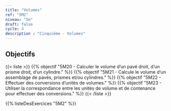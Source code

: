 ```yaml
---
title: "Volumes"
ref: "5M2"
niveau: "5e"
draft: false
cycle: 4
description : "Cinquième - Volumes"
---
```



<h2 class="ui horizontal divider header">Objectifs</h2>

{{< liste >}}
	{{% objectif "5M20 - Calculer le volume d’un pavé droit, d’un prisme droit, d’un cylindre." %}}
	{{% objectif "5M21 - Calcule le volume d’un assemblage de pavés, prismes et/ou cylindres." %}}
	{{% objectif "5M22 - Effectuer des conversions d’unités de volumes." %}}
	{{% objectif "5M23 - Utiliser la correspondance entre les unités de volume et de contenance pour effectuer des conversions." %}}
{{< /liste >}}


{{% listeDesExercices "5M2" %}}
